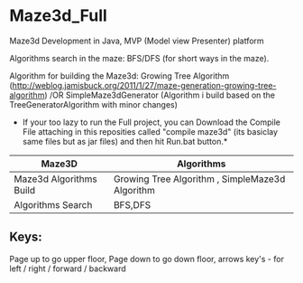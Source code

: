 # Maze3d_Full
Maze3d Development in Java, MVP (Model view Presenter) platform

Algorithms search in the maze: BFS/DFS (for short ways in the maze).

Algorithm for building the Maze3d: Growing Tree Algorithm (http://weblog.jamisbuck.org/2011/1/27/maze-generation-growing-tree-algorithm) /OR SimpleMaze3dGenerator (Algorithm i build based on the TreeGeneratorAlgorithm with minor changes)


* If your too lazy to run the Full project, you can Download the Compile File attaching in this reposities called "compile maze3d" (its basiclay same files but as jar files) and then hit Run.bat button.*


Maze3D | Algorithms
------------ | -------------
Maze3d Algorithms Build | Growing Tree Algorithm , SimpleMaze3d Algorithm
Algorithms Search | BFS,DFS


## Keys:
Page up to go upper floor,
Page down to go down floor,
arrows key's - for left / right / forward / backward
